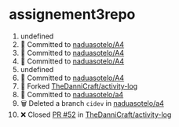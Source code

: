 # assignement3repo
<!--START_SECTION:activity-->
1. undefined
2. 📝 Committed to [naduasotelo/A4](https://github.com/naduasotelo/A4/commit/8e0daf48bcbc97d218c8e578bdebba08cc953600)
3. 📝 Committed to [naduasotelo/A4](https://github.com/naduasotelo/A4/commit/14a564ae24e9b9118b489835e730d088da48f7a4)
4. 📝 Committed to [naduasotelo/A4](https://github.com/naduasotelo/A4/commit/7a2417c9ec826c3fbd5fa846236eff53bbeec811)
5. undefined
6. 📝 Committed to [naduasotelo/A4](https://github.com/naduasotelo/A4/commit/b53784a376c5f688bc2900dc3032586591d9aa2b)
7. 🍴 Forked [TheDanniCraft/activity-log](https://github.com/TheDanniCraft/activity-log)
8. 📝 Committed to [naduasotelo/a4](https://github.com/naduasotelo/a4/commit/b6cd42dd0971afe509c65948617d5969895acaaf)
9. 🗑️ Deleted a branch `cidev` in [naduasotelo/a4](https://github.com/naduasotelo/a4)
10. ❌ Closed [PR #52](https://github.com/TheDanniCraft/activity-log/pull/52) in [TheDanniCraft/activity-log](https://github.com/TheDanniCraft/activity-log)
<!--END_SECTION:activity-->
